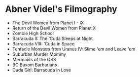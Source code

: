 # Abner Videl's Filmography
- The Devil Women from Planet I - IX
- Return of the Devil Women from Planet X
- Zombie High School
- Barracuda II: The ‘Cuda Sleeps at Night
- Barracuda VIII: ‘Cuda in Space
- Tentacle Monsters from Uranus IV: Slime 'em and Leave 'em
- Suburban Murder Mommy
- Mermaids of the OSS
- BC Buxom Barbarians
- Cuda Girl: Barracuda in Love